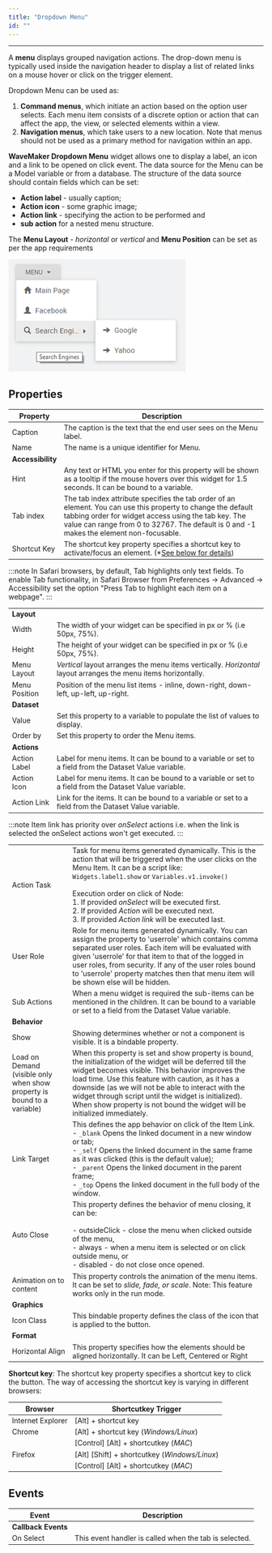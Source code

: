 ```yaml
---
title: "Dropdown Menu"
id: ""
---
```

---

A **menu** displays grouped navigation actions. The drop-down menu is typically used inside the navigation header to display a list of related links on a mouse hover or click on the trigger element.

Dropdown Menu can be used as:

1. **Command menus**, which initiate an action based on the option user selects. Each menu item consists of a discrete option or action that can affect the app, the view, or selected elements within a view.
2. **Navigation menus**, which take users to a new location. Note that menus should not be used as a primary method for navigation within an app.

**WaveMaker Dropdown Menu** widget allows one to display a label, an icon and a link to be opened on click event. The data source for the Menu can be a Model variable or from a database. The structure of the data source should contain fields which can be set:

- **Action label** - usually caption;
- **Action icon** - some graphic image;
- **Action link** - specifying the action to be performed and
- **sub action** for a nested menu structure.

The **Menu Layout** - _horizontal_ or _vertical_ and **Menu Position** can be set as per the app requirements

[![](/learn/assets/menu_run2.png)](/learn/assets/menu_run2.png)

## Properties

| **Property** | **Description** |
| --- | --- |
| Caption | The caption is the text that the end user sees on the Menu label. |
| Name | The name is a unique identifier for Menu. |
| **Accessibility** |
| Hint | Any text or HTML you enter for this property will be shown as a tooltip if the mouse hovers over this widget for 1.5 seconds. It can be bound to a variable. |
| Tab index | The tab index attribute specifies the tab order of an element. You can use this property to change the default tabbing order for widget access using the tab key. The value can range from 0 to 32767. The default is 0 and -1 makes the element non-focusable. |
| Shortcut Key | The shortcut key property specifies a shortcut key to activate/focus an element. (*[See below for details](#shortcut)) |

:::note
In Safari browsers, by default, Tab highlights only text fields. To enable Tab functionality, in Safari Browser from Preferences -> Advanced -> Accessibility set the option "Press Tab to highlight each item on a webpage". 
:::

|  | |
| --- | --- |
| **Layout** |
| Width | The width of your widget can be specified in px or % (i.e 50px, 75%). |
| Height | The height of your widget can be specified in px or % (i.e 50px, 75%). |
| Menu Layout | _Vertical_ layout arranges the menu items vertically. _Horizontal_ layout arranges the menu items horizontally. |
| Menu Position | Position of the menu list items - inline, down-right, down-left, up-left, up-right. |
| **Dataset** |
| Value | Set this property to a variable to populate the list of values to display. |
| Order by | Set this property to order the Menu items. |
| **Actions** |
| Action Label | Label for menu items. It can be bound to a variable or set to a field from the Dataset Value variable. |
| Action Icon | Label for menu items. It can be bound to a variable or set to a field from the Dataset Value variable. |
| Action Link | Link for the items. It can be bound to a variable or set to a field from the Dataset Value variable. |

:::note
Item link has priority over _onSelect_ actions i.e. when the link is selected the onSelect actions won't get executed.
:::

|  | |
| --- | --- |
| Action Task | Task for menu items generated dynamically. This is the action that will be triggered when the user clicks on the Menu Item. It can be a script like: `Widgets.label1.show` or `Variables.v1.invoke()` <br> <br> Execution order on click of Node: <br> 1. If provided _onSelect_ will be executed first. <br> 2. If provided _Action_ will be executed next. <br> 3. If provided _Action link_ will be executed last. |
| User Role | Role for menu items generated dynamically. You can assign the property to 'userrole' which contains comma separated user roles. Each item will be evaluated with given 'userrole' for that item to that of the logged in user roles, from security. If any of the user roles bound to 'userrole' property matches then that menu item will be shown else will be hidden. |
| Sub Actions | When a menu widget is required the sub-items can be mentioned in the children. It can be bound to a variable or set to a field from the Dataset Value variable. |
| **Behavior** |
| Show | Showing determines whether or not a component is visible. It is a bindable property. |
| Load on Demand (visible only when show property is bound to a variable) | When this property is set and show property is bound, the initialization of the widget will be deferred till the widget becomes visible. This behavior improves the load time. Use this feature with caution, as it has a downside (as we will not be able to interact with the widget through script until the widget is initialized). When show property is not bound the widget will be initialized immediately. |
| Link Target | This defines the app behavior on click of the Item Link.  <br> - `_blank` Opens the linked document in a new window or tab; <br> - `_self` Opens the linked document in the same frame as it was clicked (this is the default value); <br> - `_parent` Opens the linked document in the parent frame; <br> - `_top` Opens the linked document in the full body of the window. |
| Auto Close | This property defines the behavior of menu closing, it can be: <br><br> - outsideClick - close the menu when clicked outside of the menu, <br> - always - when a menu item is selected or on click outside menu, or <br> - disabled - do not close once opened.  |
| Animation on to content | This property controls the animation of the menu items. It can be set to _slide, fade, or scale_. Note: This feature works only in the run mode. |
| **Graphics** |
| Icon Class | This bindable property defines the class of the icon that is applied to the button. |
| **Format** |
| Horizontal Align | This property specifies how the elements should be aligned horizontally. It can be Left, Centered or Right |

**Shortcut key**: The shortcut key property specifies a shortcut key to click the button. The way of accessing the shortcut key is varying in different browsers:

| Browser | Shortcutkey Trigger |
| --- | --- |
| Internet Explorer | [Alt] + shortcut key |
| Chrome | [Alt] + shortcut key (_Windows/Linux_) |
|  | [Control] [Alt] + shortcutkey (_MAC_) |
| Firefox | [Alt] [Shift] + shortcutkey (_Windows/Linux_) |
|  | [Control] [Alt] + shortcutkey (_MAC_) |

## Events

| **Event** | **Description** |
| --- | --- |
| **Callback Events** |
| On Select | This event handler is called when the tab is selected. |


